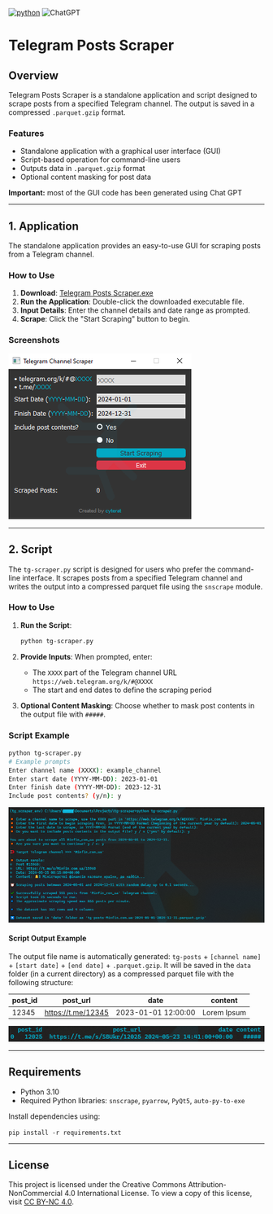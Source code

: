 [![python](https://img.shields.io/badge/Python-3.10.0-FFD43B)](https://www.python.org/downloads/release/python-3100/)   ![ChatGPT](https://img.shields.io/badge/chatGPT-74aa9c?logo=openai&logoColor=white)

# Telegram Posts Scraper

## Overview

Telegram Posts Scraper is a standalone application and script designed to scrape posts from a specified Telegram channel. The output is saved in a compressed `.parquet.gzip` format.

### Features

- Standalone application with a graphical user interface (GUI)
- Script-based operation for command-line users
- Outputs data in `.parquet.gzip` format
- Optional content masking for post data

__Important:__ most of the GUI code has been generated using Chat GPT

---

## 1. Application

The standalone application provides an easy-to-use GUI for scraping posts from a Telegram channel.

### How to Use

1. __Download__: [Telegram Posts Scraper.exe](#)
2. __Run the Application__: Double-click the downloaded executable file.
3. __Input Details__: Enter the channel details and date range as prompted.
4. __Scrape__: Click the "Start Scraping" button to begin.

### Screenshots

![Application Window](assets/app-window.png) <!-- Add the actual path to your screenshot -->

---

## 2. Script

The `tg-scraper.py` script is designed for users who prefer the command-line interface. It scrapes posts from a specified Telegram channel and writes the output into a compressed parquet file using the `snscrape` module.

### How to Use

1. __Run the Script__:

    ```sh
    python tg-scraper.py
    ```

2. __Provide Inputs__: When prompted, enter:
    - The `XXXX` part of the Telegram channel URL `https://web.telegram.org/k/#@XXXX`
    - The start and end dates to define the scraping period

3. __Optional Content Masking__: Choose whether to mask post contents in the output file with `#####`.

### Script Example

```sh
python tg-scraper.py
# Example prompts
Enter channel name (XXXX): example_channel
Enter start date (YYYY-MM-DD): 2023-01-01
Enter finish date (YYYY-MM-DD): 2023-12-31
Include post contents? (y/n): y
```

![](assets/script-run-example.png)

#### Script Output Example

The output file name is automatically generated: `tg-posts` + `[channel name]` + `[start date]` + `[end date]` + `.parquet.gzip`. It will be saved in the `data` folder (in a current directory)  as a compressed parquet file with the following structure:

| post_id |      post_url      |         date        |    content    |
| ------- | ------------------ | ------------------- | ------------- |
| 12345   | <https://t.me/12345> | 2023-01-01 12:00:00 | Lorem Ipsum  |

![](assets/script-output-file-example.png)

***

## Requirements

- Python 3.10
- Required Python libraries: `snscrape`, `pyarrow`, `PyQt5`, `auto-py-to-exe`

Install dependencies using:

`pip install -r requirements.txt`

***

## License

This project is licensed under the Creative Commons Attribution-NonCommercial 4.0 International License. To view a copy of this license, visit [CC BY-NC 4.0](https://creativecommons.org/licenses/by-nc/4.0/).
